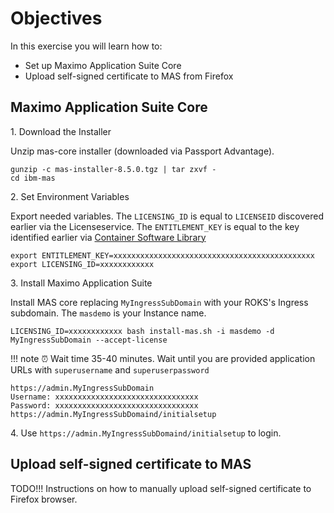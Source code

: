 # Objectives
In this exercise you will learn how to:

*  Set up Maximo Application Suite Core
*  Upload self-signed certificate to MAS from Firefox

## Maximo Application Suite Core

1\. Download the Installer

Unzip mas-core installer (downloaded via Passport Advantage).

```shell
gunzip -c mas-installer-8.5.0.tgz | tar zxvf -
cd ibm-mas
```

2\. Set Environment Variables

Export needed variables. The `LICENSING_ID` is equal to `LICENSEID` discovered earlier via the Licenseservice. The `ENTITLEMENT_KEY` is equal to the key identified earlier via [Container Software Library](https://myibm.ibm.com/products-services/containerlibrary)

```shell
export ENTITLEMENT_KEY=xxxxxxxxxxxxxxxxxxxxxxxxxxxxxxxxxxxxxxxxxxxxx
export LICENSING_ID=xxxxxxxxxxxx
```

3\. Install Maximo Application Suite

Install MAS core replacing `MyIngressSubDomain` with your ROKS's Ingress subdomain. The `masdemo` is your Instance name.

```shell
LICENSING_ID=xxxxxxxxxxxx bash install-mas.sh -i masdemo -d MyIngressSubDomain --accept-license
```

!!! note
    ⏰ Wait time 35-40 minutes. Wait until you are provided application URLs with `superusername` and `superuserpassword` 

```console
https://admin.MyIngressSubDomain
Username: xxxxxxxxxxxxxxxxxxxxxxxxxxxxxxxx
Password: xxxxxxxxxxxxxxxxxxxxxxxxxxxxxxxx
https://admin.MyIngressSubDomaind/initialsetup
```

4\.  Use `https://admin.MyIngressSubDomaind/initialsetup` to login.

## Upload self-signed certificate to MAS

TODO!!!  Instructions on how to manually upload self-signed certificate to Firefox browser.
